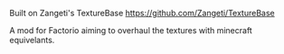 Built on Zangeti's TextureBase https://github.com/Zangeti/TextureBase

A mod for Factorio aiming to overhaul the textures with minecraft equivelants.

